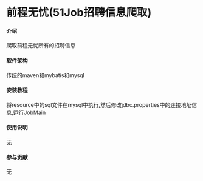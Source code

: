# 前程无忧(51Job招聘信息爬取)

#### 介绍
爬取前程无忧所有的招聘信息

#### 软件架构
传统的maven和mybatis和mysql

#### 安装教程
将resource中的sql文件在mysql中执行,然后修改jdbc.properties中的连接地址信息,运行JobMain

#### 使用说明
无

#### 参与贡献

无


